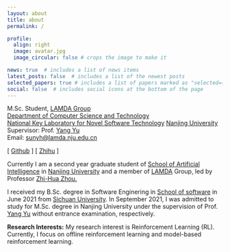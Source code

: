 ```yaml
---
layout: about
title: about
permalink: /

profile:
  align: right
  image: avatar.jpg
  image_circular: false # crops the image to make it 

news: true  # includes a list of news items
latest_posts: false  # includes a list of the newest posts
selected_papers: true # includes a list of papers marked as "selected={true}"
social: false  # includes social icons at the bottom of the page
---
```


M.Sc. Student, <a href="http://lamda.nju.edu.cn/CH.MainPage.ashx">LAMDA Group</a><br>
  <a href="https://www.nju.edu.cn/EN/7f/6b/c7136a163691/page.htm">Department of Computer Science and Technology</a> <br />
  <a href="http://keysoftlab.nju.edu.cn/">National Key Laboratory for Novel Software Technology</a> 
  <a href="http://www.nju.edu.cn/">Nanjing University</a><br />
Supervisor: Prof. <a href="http://lamda.nju.edu.cn/yuy/">Yang Yu</a> <br/>
Email: sunyh@lamda.nju.edu.cn <br/>

[ [Github](https://github.com/yihaosun1124) ] [ [Zhihu](https://www.zhihu.com/people/hao-yue-dang-kong-55-6) ]

Currently I am a second year graduate student of <a href="http://ai.nju.edu.cn/" target="_blank">School of Artificial Intelligence</a> in
<a href="http://www.nju.edu.cn/" target="_blank">Nanjing University</a> and a member of 
<a href="http://www.lamda.nju.edu.cn/CH.MainPage.ashx" target="_blank">LAMDA</a> Group, led by Professor <a href="http://cs.nju.edu.cn/zhouzh/" target="_blank">Zhi-Hua Zhou.</a>

I received my B.Sc. degree in Software Enginering in <a href="https://sw.scu.edu.cn/" target="_blank">School of software</a> in June 2021 from <a href="https://www.scu.edu.cn/" target="_blank">Sichuan University</a>.
In September 2021, I was admitted to study for M.Sc. degree in Nanjing University under the supervision of 
Prof. <a href="http://www.lamda.nju.edu.cn/yuy/" target="_blank">Yang Yu</a> without entrance examination, respectively.

**Research Interests:** My research interest is Reinforcement Learning (RL). Currently, I focus on offline reinforcement learning and model-based reinforcement learning.

<!-- Write your biography here. Tell the world about yourself. Link to your favorite [subreddit](http://reddit.com). You can put a picture in, too. The code is already in, just name your picture `prof_pic.jpg` and put it in the `img/` folder.

Put your address / P.O. box / other info right below your picture. You can also disable any of these elements by editing `profile` property of the YAML header of your `_pages/about.md`. Edit `_bibliography/papers.bib` and Jekyll will render your [publications page](/al-folio/publications/) automatically.

Link to your social media connections, too. This theme is set up to use [Font Awesome icons](http://fortawesome.github.io/Font-Awesome/) and [Academicons](https://jpswalsh.github.io/academicons/), like the ones below. Add your Facebook, Twitter, LinkedIn, Google Scholar, or just disable all of them. -->
